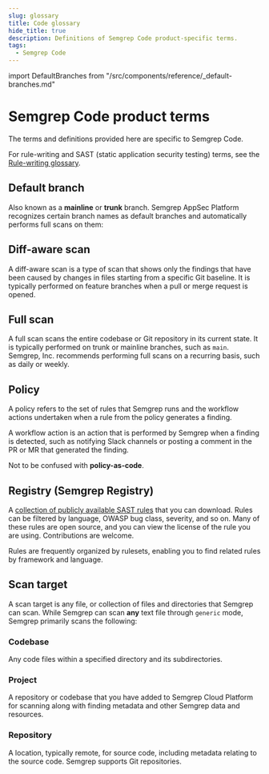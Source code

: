 ```yaml
---
slug: glossary
title: Code glossary
hide_title: true
description: Definitions of Semgrep Code product-specific terms.
tags:
  - Semgrep Code
---
```


import DefaultBranches from "/src/components/reference/_default-branches.md"

# Semgrep Code product terms

The terms and definitions provided here are specific to Semgrep Code.

For rule-writing and SAST (static application security testing) terms, see the [Rule-writing glossary](/writing-rules/glossary).

## Default branch

Also known as a **mainline** or **trunk** branch. Semgrep AppSec Platform recognizes certain branch names as default branches and automatically performs full scans on them:

<DefaultBranches />

## Diff-aware scan

A diff-aware scan is a type of scan that shows only the findings that have been caused by changes in files starting from a specific Git baseline. It is typically performed on feature branches when a pull or merge request is opened.

## Full scan

A full scan scans the entire codebase or Git repository in its current state. It is typically performed on trunk or mainline branches, such as `main`. Semgrep, Inc. recommends performing full scans on a recurring basis, such as daily or weekly.

## Policy

A policy refers to the set of rules that Semgrep runs and the workflow actions undertaken when a rule from the policy generates a finding.

A workflow action is an action that is performed by Semgrep when a finding is detected, such as notifying Slack channels or posting a comment in the PR or MR that generated the finding.

Not to be confused with **policy-as-code**.

## Registry (Semgrep Registry)

A [<i class="fas fa-external-link fa-xs"></i> collection of publicly available SAST rules](https://semgrep.dev/r) that you can download. Rules can be filtered by language, OWASP bug class, severity, and so on. Many of these rules are open source, and you can view the license of the rule you are using. Contributions are welcome.

Rules are frequently organized by rulesets, enabling you to find related rules by framework and language.

## Scan target

A scan target is any file, or collection of files and directories that Semgrep can scan. While Semgrep can scan **any** text file through `generic` mode, Semgrep primarily scans the following:

### Codebase

Any code files within a specified directory and its subdirectories.

### Project

A repository or codebase that you have added to Semgrep Cloud Platform for scanning along with finding metadata and other Semgrep data and resources.

### Repository

A location, typically remote, for source code, including metadata relating to the source code. Semgrep supports Git repositories.
